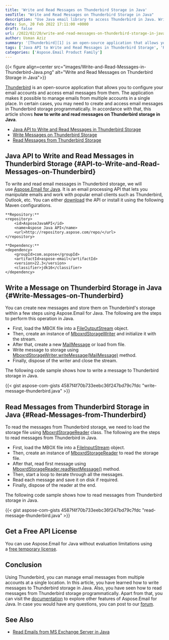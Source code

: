 ```yaml
---
title: 'Write and Read Messages on Thunderbird Storage in Java'
seoTitle: "Write and Read Messages on Thunderbird Storage in Java"
description: "Use Java email library to access Thunderbird in Java. Write messages to Thunderbird storage in Java. Read messages from storage programmatically."
date: Sun, 20 Feb 2022 17:11:00 +0000
draft: false
url: /2022/02/20/write-and-read-messages-on-thunderbird-storage-in-java/
author: Usman Aziz
summary: '[Thunderbird][1] is an open-source application that allows you to configure your email accounts and access email messages from them. The application makes it possible to manage emails from multiple accounts in a single place. In certain cases, you may need to create and access email messages in Thunderbird storage programmatically. In accordance with that, this article shows **how to write and read messages on Thunderbird storage in Java**.'
tags: ['Java API to Write and Read Messages in Thunderbird Storage', 'Read Messages from Thunderbird Storage in Java', 'Write Messages on Thunderbird Storage in Java']
categories: ['Aspose.Email Product Family']
---
```




{{< figure align=center src="images/Write-and-Read-Messages-in-Thunderbird-Java.png" alt="Write and Read Messages on Thunderbird Storage in Java">}}


[Thunderbird][2] is an open-source application that allows you to configure your email accounts and access email messages from them. The application makes it possible to manage emails from multiple accounts in a single place. In certain cases, you may need to create and access email messages in Thunderbird storage programmatically. In accordance with that, this article shows **how to write and read messages on Thunderbird storage in Java**.

*   [Java API to Write and Read Messages in Thunderbird Storage][3]
*   [Write Messages on Thunderbird Storage][4]
*   [Read Messages from Thunderbird Storage][5]

## Java API to Write and Read Messages in Thunderbird Storage {#API-to-Write-and-Read-Messages-on-Thunderbird}

To write and read email messages in Thunderbird storage, we will use [Aspose.Email for Java][6]. It is an email processing API that lets you manipulate emails and work with popular email clients such as Thunderbird, Outlook, etc. You can either [download][7] the API or install it using the following Maven configurations.

```
**Repository:**
<repository>
    <id>AsposeJavaAPI</id>
    <name>Aspose Java API</name>
    <url>http://repository.aspose.com/repo/</url>
</repository>

**Dependency:**
<dependency>
    <groupId>com.aspose</groupId>
    <artifactId>aspose-email</artifactId>
    <version>22.3</version>
    <classifier>jdk16</classifier>
</dependency>
```

## Write a Message on Thunderbird Storage in Java {#Write-Messages-on-Thunderbird}

You can create new messages and store them on Thunderbird's storage within a few steps using Aspose.Email for Java. The following are the steps to perform this operation in Java.

*   First, load the MBOX file into a [FileOutputStream][8] object.
*   Then, create an instance of [MboxrdStorageWriter][9] and initialize it with the stream.
*   After that, create a new [MailMessage][10] or load from file.
*   Write message to storage using [MboxrdStorageWriter.writeMessage(MailMessage)][11] method.
*   Finally, dispose of the writer and close the stream.

The following code sample shows how to write a message to Thunderbird storage in Java.

{{< gist aspose-com-gists 4587f4f70b733eebc36f247bd79c7fdc "write-message-thunderbird.java" >}}

## Read Messages from Thunderbird Storage in Java {#Read-Messages-from-Thunderbird}

To read the messages from Thunderbird storage, we need to load the storage file using [MboxrdStorageReader][12] class. The following are the steps to read messages from Thunderbird in Java.

*   First, load the MBOX file into a [FileInputStream][13] object.
*   Then, create an instance of [MboxrdStorageReader][14] to read the storage file.
*   After that, read first message using [MboxrdStorageReader.readNextMessage()][15] method.
*   Then, start a loop to iterate through all the messages.
*   Read each message and save it on disk if required.
*   Finally, dispose of the reader at the end.

The following code sample shows how to read messages from Thunderbird storage in Java.

{{< gist aspose-com-gists 4587f4f70b733eebc36f247bd79c7fdc "read-message-thunderbird.java" >}}

## Get a Free API License

You can use Aspose.Email for Java without evaluation limitations using a [free temporary license][16].

## Conclusion

Using Thunderbird, you can manage email messages from multiple accounts at a single location. In this article, you have learned how to write messages to Thunderbird storage in Java. Also, you have seen how to read messages from Thunderbird storage programmatically. Apart from that, you can visit the [documentation][17] to explore other features of Aspose.Email for Java. In case you would have any questions, you can post to our [forum][18].

## See Also

*   [Read Emails from MS Exchange Server in Java][19]




[1]: https://en.wikipedia.org/wiki/Mozilla_Thunderbird
[2]: https://en.wikipedia.org/wiki/Mozilla_Thunderbird
[3]: #API-to-Write-and-Read-Messages-on-Thunderbird
[4]: #Write-Messages-on-Thunderbird
[5]: #Read-Messages-from-Thunderbird
[6]: https://products.aspose.com/email/java/
[7]: https://downloads.aspose.com/email/java/
[8]: https://docs.oracle.com/javase/7/docs/api/java/io/FileOutputStream.html
[9]: https://apireference.aspose.com/email/java/com.aspose.email/MboxrdStorageWriter
[10]: https://apireference.aspose.com/email/java/com.aspose.email/MailMessage
[11]: https://apireference.aspose.com/email/java/com.aspose.email/MboxrdStorageWriter#writeMessage(com.aspose.email.MailMessage)
[12]: https://apireference.aspose.com/email/java/com.aspose.email/MboxrdStorageReader
[13]: https://docs.oracle.com/javase/7/docs/api/java/io/FileInputStream.html
[14]: https://apireference.aspose.com/email/java/com.aspose.email/MboxrdStorageReader
[15]: https://apireference.aspose.com/email/java/com.aspose.email/MboxrdStorageReader#readNextMessage()
[16]: https://products.aspose.com/email
[17]: https://docs.aspose.com/email/java/
[18]: https://forum.aspose.com/
[19]: https://blog.aspose.com/2021/03/22/read-emails-from-ms-exchange-server-using-java/





